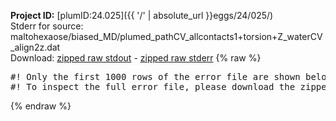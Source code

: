 **Project ID:** [plumID:24.025]({{ '/' | absolute_url }}eggs/24/025/)  
Stderr for source:  maltohexaose/biased_MD/plumed_pathCV_allcontacts1+torsion+Z_waterCV_align2z.dat   
Download: [zipped raw stdout](plumed_pathCV_allcontacts1+torsion+Z_waterCV_align2z.dat.plumed_master.stdout.txt.zip) - [zipped raw stderr](plumed_pathCV_allcontacts1+torsion+Z_waterCV_align2z.dat.plumed_master.stderr.txt.zip) 
{% raw %}
<pre>
#! Only the first 1000 rows of the error file are shown below
#! To inspect the full error file, please download the zipped raw stderr file above
</pre>
{% endraw %}

